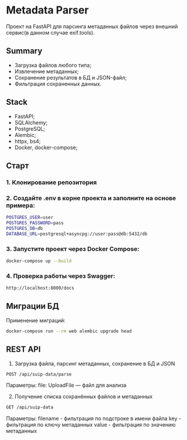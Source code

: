 # Metadata Parser
Проект на FastAPI для парсинга метаданных файлов через внешний сервис(в данном случае exif.tools).

## Summary
- Загрузка файлов любого типа;
- Извлечение метаданных;
- Сохранение результатов в БД и JSON-файл;
- Фильтрация сохраненных данных.

## Stack
- FastAPI;
- SQLAlchemy;
- PostgreSQL;
- Alembic;
- httpx, bs4;
- Docker, docker-compose;

## Старт
### 1. Клонирование репозитория 

### 2. Создайте .env в корне проекта и заполните на основе примера:
```bash
POSTGRES_USER=user
POSTGRES_PASSWORD=pass
POSTGRES_DB=db
DATABASE_URL=postgresql+asyncpg://user:pass@db:5432/db
```

### 3. Запустите проект через Docker Compose:
```bash
docker-compose up --build
```

### 4. Проверка работы через Swagger:
```bash
http://localhost:8000/docs
```

## Миграции БД
Применение миграций:
```bash
docker-compose run --rm web alembic upgrade head
```

## REST API
1. Загрузка файла, парсинг метаданных, сохранение в БД и JSON
```bash
POST /api/suip-data/parse
```
Параметры:
file: UploadFile — файл для анализа

2. Получение списка сохранённых файлов и метаданных
```bash
GET /api/suip-data
```
Параметры:
filename - фильтрация по подстроке в имени файла
key - фильтрация по ключу метаданных
value - фильтрация по значению метаданных
